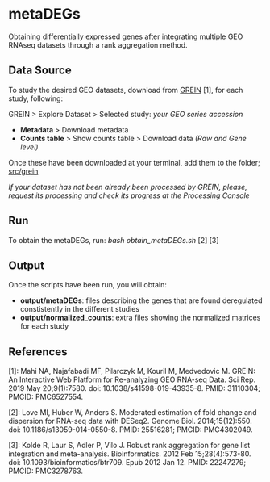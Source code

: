 # metaDEGs
Obtaining differentially expressed genes after integrating multiple GEO RNAseq datasets through a rank aggregation method.

## Data Source
To study the desired GEO datasets, download from [GREIN](http://www.ilincs.org/apps/grein) [1], for each study, following:

GREIN > Explore Dataset > Selected study: *your GEO series accession* 

* **Metadata** > Download metadata
* **Counts table** > Show counts table > Download data *(Raw and Gene level)*

Once these have been downloaded at your terminal, add them to the folder; [src/grein](https://github.com/marbatlle/metaDEGs/tree/main/src/grein)

*If your dataset has not been already been processed by GREIN, please, request its processing and check its progress at the Processing Console*

## Run
To obtain the metaDEGs, run: *bash obtain_metaDEGs.sh* [2] [3]

## Output
Once the scripts have been run, you will obtain:

* **output/metaDEGs**: files describing the genes that are found deregulated constistently in the different studies
* **output/normalized_counts**: extra files showing the normalized matrices for each study

## References

[1]: Mahi NA, Najafabadi MF, Pilarczyk M, Kouril M, Medvedovic M. GREIN: An Interactive Web Platform for Re-analyzing GEO RNA-seq Data. Sci Rep. 2019 May 20;9(1):7580. doi: 10.1038/s41598-019-43935-8. PMID: 31110304; PMCID: PMC6527554.

[2]: Love MI, Huber W, Anders S. Moderated estimation of fold change and dispersion for RNA-seq data with DESeq2. Genome Biol. 2014;15(12):550. doi: 10.1186/s13059-014-0550-8. PMID: 25516281; PMCID: PMC4302049.

[3]: Kolde R, Laur S, Adler P, Vilo J. Robust rank aggregation for gene list integration and meta-analysis. Bioinformatics. 2012 Feb 15;28(4):573-80. doi: 10.1093/bioinformatics/btr709. Epub 2012 Jan 12. PMID: 22247279; PMCID: PMC3278763.
